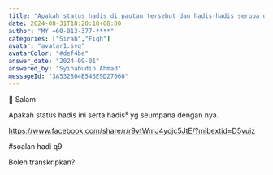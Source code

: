 ```yaml
---
title: "Apakah status hadis di pautan tersebut dan hadis-hadis serupa dengannya?"
date: 2024-08-31T18:20:18+08:00
author: "MY +60-013-377-****"
categories: ["Sirah","Fiqh"]
avatar: "avatar1.svg"
avatarColor: "#def4ba"
answer_date: "2024-09-01"
answered_by: "Syihabudin Ahmad"
messageId: "3A532804B546E9D27060"
---
```


🛑 Salam

Apakah status hadis ini serta hadis² yg seumpana dengan nya.

https://www.facebook.com/share/r/r9vtWmJ4yojc5JtE/?mibextid=D5vuiz

#soalan
hadi q9

<!--more-->

Boleh transkripkan?
